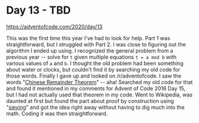 # Day 13 - TBD

<https://adventofcode.com/2020/day/13>

This was the first time this year I've had to look for help.  Part 1 was straightforward, but I struggled with Part 2.  I was close to figuring out the algorithm I ended up using.  I recognized the general problem from a previous year -- solve for `t` given multiple equations `t = a mod b` with various values of `a` and `b`.  I thought the old problem had been something about water or clocks, but couldn't find it by searching my old code for those words.  Finally I gave up and looked on /r/adventofcode.  I saw the words "[Chinese Remainder Theorem](https://www.reddit.com/r/adventofcode/comments/kc5a23/2020_day_13_part_2_chinese_remainder_theorem/)" -- aha!  Searched my old code for that and found it mentioned in my comments for Advent of Code 2016 Day 15, but I had not actually used that theorem in my code.  Went to Wikipedia, was daunted at first but found the part about proof by construction using "[sieving](https://en.wikipedia.org/wiki/Chinese_remainder_theorem#Search_by_sieving)" and got the idea right away without having to dig much into the math.  Coding it was then straightforward.

